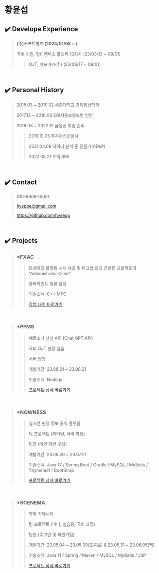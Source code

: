 # 황윤섭


## ✔️ Develope Experience  

> **(주)소프트위즈 (2024/01/08 ~ )** </br>
>
> 국비 지원, 멀티캠퍼스 풀스택 13회차 (23/03/13 ~ 09/01) </br>
>
>> OJT, 퍼포마스(주) (23/08/17 ~ 09/01) </br>



</br>

## ✔️ Personal History  

> 2015.03 ~ 2019.02 세종대학교 경제통상학과
>
> 2017.12 ~ 2018.08 SGI서울보증보험 인턴
>
> 2019.03 ~ 2022.12 금융권 취업 준비
>
>> 2019.12.05 투자자산운용사
>>
>> 2021.04.09 데이터 분석 준 전문가(ADsP)
>>
>> 2022.08.21 토익 890


</br>

## ✔️ Contact

> 010-9609-0360
>
> hyspoe@gmail.com
>
> https://github.com/hyseop
  
</br>

## ✔️ Projects

> ### *FXAC</br>
>
>> 트레이딩 플랫폼 시세 제공 및 마크업 등과 관련된 프로젝트의 'Administrator Client'
>>
>> 클라이언트 일괄 담당
>> 
>> 기술스택: C++ MFC
>> 
>> [작업 내역 바로가기](https://github.com/hyseop/FXAC)
</br>

> ### *PFMS</br>
> 
>> 페르소나 생성 API (Chat GPT API)
>>   
>> 국비 OJT 현장 실습
>> 
>> 서버 담당
>> 
>> 개발기간: 23.08.21 ~ 23.08.31
>> 
>> 기술스택: Node.js
>> 
>> [프로젝트 상세 바로가기](https://github.com/hyseop/PFMS)
</br>

> ### *NOWNESS</br>
> 
>> 실시간 현장 정보 공유 플랫폼
>>   
>> 팀 프로젝트 (파이널, 국비 과정)
>> 
>> 팀장 (메인 화면 구성)
>> 
>> 개발기간: 23.06.26 ~ 23.07.21
>> 
>> 기술스택: Java 17 / Spring Boot / Gradle / MySQL / MyBatis / Thymeleaf / BootStrap
>> 
>> [프로젝트 상세 바로가기](https://github.com/hyseop/NOWNESS)
</br>
   
> ### *SCENEMA</br>
> 
>> 영화 커뮤니티
>>   
>> 팀 프로젝트 (미니, 실습용, 국비 과정)
>> 
>> 팀원 (로그인 및 회원가입)
>> 
>> 개발기간: 23.05.04 ~ 23.05.09(프론트) & 23.05.31 ~ 23.06.05(백)
>> 
>> 기술스택: Java 11 / Spring / Maven / MySQL / MyBatis / JSP
>> 
>> [프로젝트 상세 바로가기](https://github.com/hyseop/SCENEMA)
</br>
